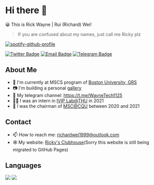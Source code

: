 # Hi there 👋
😀 This is Rick Wayne | Rui (Richard) Wei!
> If you are confused about my names, just call me Ricky plz

[![spotify-github-profile](https://spotify-github-profile.vercel.app/api/view?uid=31elm6whsflt6culxw7vomymcide&cover_image=true&theme=default&bar_color=6fa5ec&bar_color_cover=true)](https://spotify-github-profile.vercel.app/api/view?uid=31elm6whsflt6culxw7vomymcide&redirect=true)

[![Twitter Badge](https://img.shields.io/badge/-Twitter-1da1f2?style=for-the-badge&logo=twitter&logoColor=white)](https://twitter.com/RickW26088769)
[![Email Badge](https://img.shields.io/badge/-OUTLOOK-blue?style=for-the-badge&logo=microsoftoutlook&logoColor=white)](mailto:richardwei1999@outlook.com)
[![Telegram Badge](https://img.shields.io/badge/-TELEGRAM-lightgrey?style=for-the-badge&logo=telegram&logoColor=white)](https://t.me/rickwayne)
## About Me
- 🏫 I'm currently at MSCS program of [Boston University, GRS](https://www.bu.edu/cas/)
- 📷 I'm building a personal [gallery](https://rickwayne1125.github.io/gallery/)
- 📔 My telegram channel: https://t.me/WayneTech1125
- 👨‍💻 I was an intern in [IVIP Lab@THU](https://ivip-tsinghua.github.io/iViP-Homepage/) in 2021
- 🤵 I was the chairman of [MSC@CQU](https://cqu.microsoftstudent.club/) between 2020 and 2021

## Contact
- 📫 How to reach me: richardwei1999@outlook.com
- 🕸️ My website: [Ricky's Clubhouse](https://me.waynetech.site)(Sorry this website is still being migrated to GitHub Pages)

## Languages
<p>
  <img src="https://github-readme-stats.vercel.app/api/top-langs/?username=RickWayne1125&layout=compact"></img>
  <img src="https://github-readme-stats.vercel.app/api?username=RickWayne1125&show_icons=true&bg_color=30,191970,904e95&title_color=fff&text_color=fff&count_private=true&show_icons=true&hide=prs,issues"></img>
</p>

<!-- <img src="https://img.shields.io/badge/C++-F15B2A?style=flat-square&logo=c%2b%2b"></img>
<img src="https://img.shields.io/badge/Python-3572a5?style=flat-square&logo=python&logoColor=white"></img> -->

<!--
**RickWayne1125/RickWayne1125** is a ✨ _special_ ✨ repository because its `README.md` (this file) appears on your GitHub profile.

Here are some ideas to get you started:

- 🔭 I’m currently working on ...
- 🌱 I’m currently learning ...
- 👯 I’m looking to collaborate on ...
- 🤔 I’m looking for help with ...
- 💬 Ask me about ...
- 📫 How to reach me: ...
- 😄 Pronouns: ...
- ⚡ Fun fact: ...
-->
